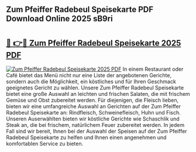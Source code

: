 ## Zum Pfeiffer Radebeul Speisekarte PDF Download Online 2025 sB9ri

# <h2><a href="http://gcbng5.nevu.top/?p=Zum+Pfeiffer+Radebeul+Speisekarte">🔗 👉🔴 Zum Pfeiffer Radebeul Speisekarte 2025 PDF</a></h2>

[![Zum Pfeiffer Radebeul Speisekarte 2025 PDF](https://i.imgur.com/dBaPXMq.png)](http://gcbng5.nevu.top/?p=Zum+Pfeiffer+Radebeul+Speisekarte)
In einem Restaurant oder Café bietet das Menü nicht nur eine Liste der angebotenen Gerichte, sondern auch die Möglichkeit, ein köstliches und für Ihren Geschmack geeignetes Gericht zu wählen. Unsere Zum Pfeiffer Radebeul Speisekarte bietet eine große Auswahl an leichten und frischen Salaten, die mit frischem Gemüse und Obst zubereitet werden. Für diejenigen, die Fleisch lieben, bieten wir eine umfangreiche Auswahl an Gerichten auf der Zum Pfeiffer Radebeul Speisekarte an: Rindfleisch, Schweinefleisch, Huhn und Fisch. Unseren Auserwählten bieten wir köstliche Gerichte wie Schaschlik und Steak an, die bei frischem, natürlichem Feuer zubereitet werden. In jedem Fall sind wir bereit, Ihnen bei der Auswahl der Speisen auf der Zum Pfeiffer Radebeul Speisekarte zu helfen und Ihnen einen angenehmen und komfortablen Service zu bieten.
